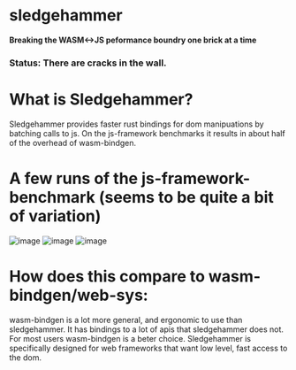 # sledgehammer

**Breaking the WASM<->JS peformance boundry one brick at a time**
### Status: There are cracks in the wall.

# What is Sledgehammer?
Sledgehammer provides faster rust bindings for dom manipuations by batching calls to js. On the js-framework benchmarks it results in about half of the overhead of wasm-bindgen.

# A few runs of the js-framework-benchmark (seems to be quite a bit of variation)
![image](https://user-images.githubusercontent.com/66571940/197082775-e720b258-0691-47e3-acdc-d5c15c7cceab.png)
![image](https://user-images.githubusercontent.com/66571940/197093432-0df1aa04-ef3b-40f2-b829-fedca9f307ea.png)
![image](https://user-images.githubusercontent.com/66571940/197096143-ed517c1e-a526-491b-9595-b0c629943ed1.png)

# How does this compare to wasm-bindgen/web-sys:
wasm-bindgen is a lot more general, and ergonomic to use than sledgehammer. It has bindings to a lot of apis that sledgehammer does not. For most users wasm-bindgen is a beter choice. Sledgehammer is specifically designed for web frameworks that want low level, fast access to the dom.
